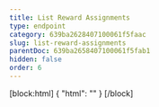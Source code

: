 ```yaml
---
title: List Reward Assignments
type: endpoint
category: 639ba2628407100061f5faac
slug: list-reward-assignments
parentDoc: 639ba2658407100061f5fab1
hidden: false
order: 6
---
```

[block:html]
{
  "html": "<style>\n.LanguagePicker-divider { \n  display: none; }\n  \n[title=\"Toggle library\"] { \n  display: none; }\n</style>"
}
[/block]